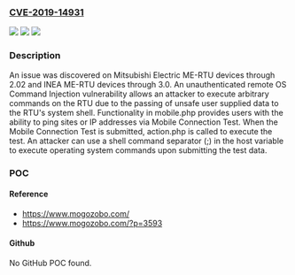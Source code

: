 ### [CVE-2019-14931](https://cve.mitre.org/cgi-bin/cvename.cgi?name=CVE-2019-14931)
![](https://img.shields.io/static/v1?label=Product&message=n%2Fa&color=blue)
![](https://img.shields.io/static/v1?label=Version&message=n%2Fa&color=blue)
![](https://img.shields.io/static/v1?label=Vulnerability&message=n%2Fa&color=brighgreen)

### Description

An issue was discovered on Mitsubishi Electric ME-RTU devices through 2.02 and INEA ME-RTU devices through 3.0. An unauthenticated remote OS Command Injection vulnerability allows an attacker to execute arbitrary commands on the RTU due to the passing of unsafe user supplied data to the RTU's system shell. Functionality in mobile.php provides users with the ability to ping sites or IP addresses via Mobile Connection Test. When the Mobile Connection Test is submitted, action.php is called to execute the test. An attacker can use a shell command separator (;) in the host variable to execute operating system commands upon submitting the test data.

### POC

#### Reference
- https://www.mogozobo.com/
- https://www.mogozobo.com/?p=3593

#### Github
No GitHub POC found.

